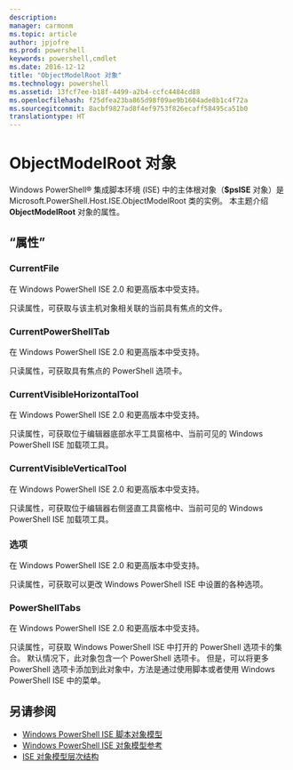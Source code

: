 ```yaml
---
description: 
manager: carmonm
ms.topic: article
author: jpjofre
ms.prod: powershell
keywords: powershell,cmdlet
ms.date: 2016-12-12
title: "ObjectModelRoot 对象"
ms.technology: powershell
ms.assetid: 13fcf7ee-b18f-4499-a2b4-ccfc4484cd88
ms.openlocfilehash: f25dfea23ba865d98f09ae9b1604ade8b1c4f72a
ms.sourcegitcommit: 8acbf9827ad8f4ef9753f826ecaff58495ca51b0
translationtype: HT
---
```

# <a name="the-objectmodelroot-object"></a>ObjectModelRoot 对象
  Windows PowerShell® 集成脚本环境 (ISE) 中的主体根对象（**$psISE** 对象）是 Microsoft.PowerShell.Host.ISE.ObjectModelRoot 类的实例。 本主题介绍 **ObjectModelRoot** 对象的属性。

## <a name="properties"></a>“属性”

### <a name="currentfile"></a>CurrentFile
  在 Windows PowerShell ISE 2.0 和更高版本中受支持。 

 只读属性，可获取与该主机对象相关联的当前具有焦点的文件。

### <a name="currentpowershelltab"></a>CurrentPowerShellTab
  在 Windows PowerShell ISE 2.0 和更高版本中受支持。 

 只读属性，可获取具有焦点的 PowerShell 选项卡。

### <a name="currentvisiblehorizontaltool"></a>CurrentVisibleHorizontalTool
  在 Windows PowerShell ISE 2.0 和更高版本中受支持。 

 只读属性，可获取位于编辑器底部水平工具窗格中、当前可见的 Windows PowerShell ISE 加载项工具。

### <a name="currentvisibleverticaltool"></a>CurrentVisibleVerticalTool
  在 Windows PowerShell ISE 2.0 和更高版本中受支持。 

 只读属性，可获取位于编辑器右侧竖直工具窗格中、当前可见的 Windows PowerShell ISE 加载项工具。

### <a name="options"></a>选项
  在 Windows PowerShell ISE 2.0 和更高版本中受支持。 

 只读属性，可获取可以更改 Windows PowerShell ISE 中设置的各种选项。

### <a name="powershelltabs"></a>PowerShellTabs
  在 Windows PowerShell ISE 2.0 和更高版本中受支持。 

 只读属性，可获取 Windows PowerShell ISE 中打开的 PowerShell 选项卡的集合。 默认情况下，此对象包含一个 PowerShell 选项卡。 但是，可以将更多 PowerShell 选项卡添加到此对象中，方法是通过使用脚本或者使用 Windows PowerShell ISE 中的菜单。

## <a name="see-also"></a>另请参阅
- [Windows PowerShell ISE 脚本对象模型](The-Windows-PowerShell-ISE-Scripting-Object-Model.md) 
- [Windows PowerShell ISE 对象模型参考](Windows-PowerShell-ISE-Object-Model-Reference.md) 
- [ISE 对象模型层次结构](The-ISE-Object-Model-Hierarchy.md)

  

